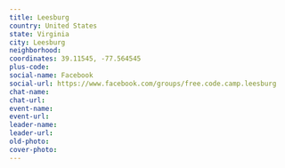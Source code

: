 ```yaml
---
title: Leesburg
country: United States
state: Virginia
city: Leesburg
neighborhood: 
coordinates: 39.11545, -77.564545
plus-code:
social-name: Facebook
social-url: https://www.facebook.com/groups/free.code.camp.leesburg
chat-name:
chat-url:
event-name:
event-url:
leader-name:
leader-url:
old-photo: 
cover-photo:
---
```

